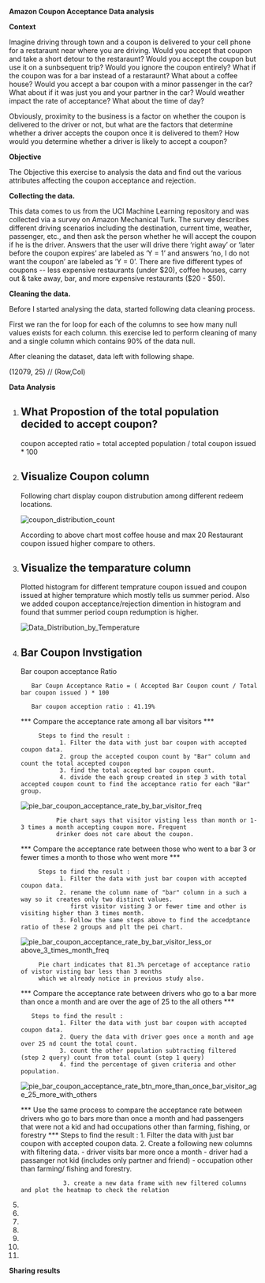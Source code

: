 **Amazon Coupon Acceptance Data analysis**

**Context**

Imagine driving through town and a coupon is delivered to your cell phone for a restaraunt near where you are driving. Would you accept that coupon and take a short detour to the restaraunt? Would you accept the coupon but use it on a sunbsequent trip? Would you ignore the coupon entirely? What if the coupon was for a bar instead of a restaraunt? What about a coffee house? Would you accept a bar coupon with a minor passenger in the car? What about if it was just you and your partner in the car? Would weather impact the rate of acceptance? What about the time of day?

Obviously, proximity to the business is a factor on whether the coupon is delivered to the driver or not, but what are the factors that determine whether a driver accepts the coupon once it is delivered to them? How would you determine whether a driver is likely to accept a coupon?

**Objective**

The Objective this exercise to analysis the data and find  out the various attributes affecting the coupon acceptance and rejection. 

**Collecting the data.**

This data comes to us from the UCI Machine Learning repository and was collected via a survey on Amazon Mechanical Turk. The survey describes different driving scenarios including the destination, current time, weather, passenger, etc., and then ask the person whether he will accept the coupon if he is the driver. Answers that the user will drive there ‘right away’ or ‘later before the coupon expires’ are labeled as ‘Y = 1’ and answers ‘no, I do not want the coupon’ are labeled as ‘Y = 0’. There are five different types of coupons -- less expensive restaurants (under $20), coffee houses, carry out & take away, bar, and more expensive restaurants ($20 - $50).


**Cleaning the data.**

Before I started analysing the data, started following data cleaning process.

First we ran the for loop for each of the columns to see how many null values exists for each column. this exercise led to perform cleaning of many and a single column which contains 90% of the data null.

After cleaning the dataset, data left with following shape.

(12079, 25) // (Row,Col)

**Data Analysis**

1) What Propostion of the  total population decided to accept coupon?
   - 

    coupon accepted ratio = total accepted population /  total coupon issued * 100
   
3) Visualize Coupon column
   -
   Following chart display coupon distrubution among different redeem locations.

   ![coupon_distribution_count](https://github.com/meetvipul2000/MachinLearningApplication/assets/7953100/cc9b7e26-28cd-494c-acd2-2f310b100c92)

   According to above chart most coffee house and max 20  Restaurant coupon issued higher compare to others.
       
4) Visualize the temparature column
   -
   Plotted histogram for different temprature coupon issued and coupon issued at higher temprature which mostly tells us summer period.
   Also we added coupon acceptance/rejection dimention in histogram and found that summer period coupn redumption is higher.
      
   ![Data_Distribution_by_Temperature](https://github.com/meetvipul2000/MachinLearningApplication/assets/7953100/0419b13f-bd60-47d4-b62f-c0c2c1d708bb)

6) Bar Coupon Invstigation
    -
    Bar coupon acceptance Ratio
   
          Bar Coupn Acceptance Ratio = ( Accepted Bar Coupon count / Total bar coupon issued ) * 100

          Bar coupon acception ratio : 41.19% 
          
    *** Compare the acceptance rate among all bar visitors ***

            Steps to find the result :
                  1. Filter the data with just bar coupon with accepted coupon data.
                  2. group the accepted coupon count by "Bar" column and count the total accepted coupon
                  3. find the total accepted bar coupon count.
                  4. divide the each group created in step 3 with total accepted coupon count to find the acceptance ratio for each "Bar"  group.
        
   ![pie_bar_coupon_acceptance_rate_by_bar_visitor_freq](https://github.com/meetvipul2000/MachinLearningApplication/assets/7953100/be74d5e3-bfec-450f-bfa1-5e50fcb3f95f)
        
        
                 Pie chart says that visitor visting less than month or 1-3 times a month accepting coupon more. Frequent 
                 drinker does not care about the coupon.
   
     *** Compare the acceptance rate between those who went to a bar 3 or fewer times a month to those who went more ***

            Steps to find the result :
                  1. Filter the data with just bar coupon with accepted coupon data.
                  2. rename the column name of "bar" column in a such a way so it creates only two distinct values.
                     first visitor visting 3 or fewer time and other is visiting higher than 3 times month.
                  3. Follow the same steps above to find the accedptance ratio of these 2 groups and plt the pei chart.

   ![pie_bar_coupon_acceptance_rate_by_bar_visitor_less_or above_3_times_month_freq](https://github.com/meetvipul2000/MachinLearningApplication/assets/7953100/a22fc6d4-fd60-4988-9f93-38e5c6252663)

            Pie chart indicates that 81.3% percetage of acceptance ratio of vistor visting bar less than 3 months
            which we already notice in previous study also.

     *** Compare the acceptance rate between drivers who go to a bar more than once a month and are over the age of 25 to the all others ***

          Steps to find the result :
                  1. Filter the data with just bar coupon with accepted coupon data.
                  2. Query the data with driver goes once a month and age over 25 nd count the total count.
                  3. count the other population subtracting filtered  (step 2 query) count from total count (step 1 query)
                  4. find the percentage of given criteria and other population.

   ![pie_bar_coupon_acceptance_rate_btn_more_than_once_bar_visitor_age_25_more_with_others](https://github.com/meetvipul2000/MachinLearningApplication/assets/7953100/5dd83b48-fe55-4175-bdc2-eb0ff9fe9e15)


     *** Use the same process to compare the acceptance rate between drivers who go to bars more than once a month and had passengers that were not a kid and had occupations other than farming, fishing, or forestry ***
         Steps to find the result :
                  1. Filter the data with just bar coupon with accepted coupon data.
                  2. Create a following new columns with filtering data.
                       - driver visits bar more once a month
                       - driver had a passanger not  kid (includes only partner and friend)
                       - occupation other than farming/ fishing and forestry.

                   3. create a new data frame with new filtered columns and plot the heatmap to check the relation 
8) 

9) 
   

10) 
    
11) 
12)   

13) 
14) 



**Sharing  results**
